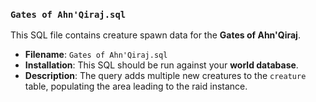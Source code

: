 ### `Gates of Ahn'Qiraj.sql`

This SQL file contains creature spawn data for the **Gates of Ahn'Qiraj**.

* **Filename**: `Gates of Ahn'Qiraj.sql`
* **Installation**: This SQL should be run against your **world database**.
* **Description**: The query adds multiple new creatures to the `creature` table, populating the area leading to the raid instance.
